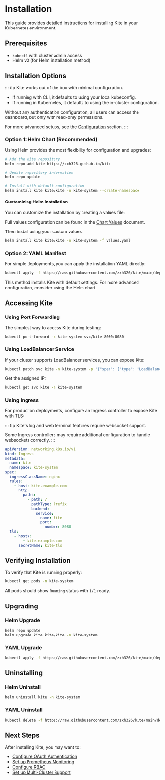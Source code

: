 # Installation

This guide provides detailed instructions for installing Kite in your Kubernetes environment.

## Prerequisites

- `kubectl` with cluster admin access
- Helm v3 (for Helm installation method)

## Installation Options

::: tip
Kite works out of the box with minimal configuration.

- If running with CLI, it defaults to using your local kubeconfig.
- If running in Kubernetes, it defaults to using the in-cluster configuration.

Without any authentication configuration, all users can access the dashboard, but only with read-only permissions.

For more advanced setups, see the [Configuration](../config/) section.
:::

### Option 1: Helm Chart (Recommended)

Using Helm provides the most flexibility for configuration and upgrades:

```bash
# Add the Kite repository
helm repo add kite https://zxh326.github.io/kite

# Update repository information
helm repo update

# Install with default configuration
helm install kite kite/kite -n kite-system --create-namespace
```

#### Customizing Helm Installation

You can customize the installation by creating a values file:

Full values configuration can be found in the [Chart Values](../config/chart-values) document.

Then install using your custom values:

```bash
helm install kite kite/kite -n kite-system -f values.yaml
```

### Option 2: YAML Manifest

For simple deployments, you can apply the installation YAML directly:

```bash
kubectl apply -f https://raw.githubusercontent.com/zxh326/kite/main/deploy/install.yaml
```

This method installs Kite with default settings. For more advanced configuration, consider using the Helm chart.

## Accessing Kite

### Using Port Forwarding

The simplest way to access Kite during testing:

```bash
kubectl port-forward -n kite-system svc/kite 8080:8080
```

### Using LoadBalancer Service

If your cluster supports LoadBalancer services, you can expose Kite:

```bash
kubectl patch svc kite -n kite-system -p '{"spec": {"type": "LoadBalancer"}}'
```

Get the assigned IP:

```bash
kubectl get svc kite -n kite-system
```

### Using Ingress

For production deployments, configure an Ingress controller to expose Kite with TLS:

::: tip
Kite's log and web terminal features require websocket support.

Some Ingress controllers may require additional configuration to handle websockets correctly.
:::

```yaml
apiVersion: networking.k8s.io/v1
kind: Ingress
metadata:
  name: kite
  namespace: kite-system
spec:
  ingressClassName: nginx
  rules:
    - host: kite.example.com
      http:
        paths:
          - path: /
            pathType: Prefix
            backend:
              service:
                name: kite
                port:
                  number: 8080
  tls:
    - hosts:
        - kite.example.com
      secretName: kite-tls
```

## Verifying Installation

To verify that Kite is running properly:

```bash
kubectl get pods -n kite-system
```

All pods should show `Running` status with `1/1` ready.

## Upgrading

### Helm Upgrade

```bash
helm repo update
helm upgrade kite kite/kite -n kite-system
```

### YAML Upgrade

```bash
kubectl apply -f https://raw.githubusercontent.com/zxh326/kite/main/deploy/install.yaml
```

## Uninstalling

### Helm Uninstall

```bash
helm uninstall kite -n kite-system
```

### YAML Uninstall

```bash
kubectl delete -f https://raw.githubusercontent.com/zxh326/kite/main/deploy/install.yaml
```

## Next Steps

After installing Kite, you may want to:

- [Configure OAuth Authentication](../config/oauth-setup)
- [Set up Prometheus Monitoring](../config/prometheus-setup)
- [Configure RBAC](../config/rbac-config)
- [Set up Multi-Cluster Support](../config/multi-cluster)
